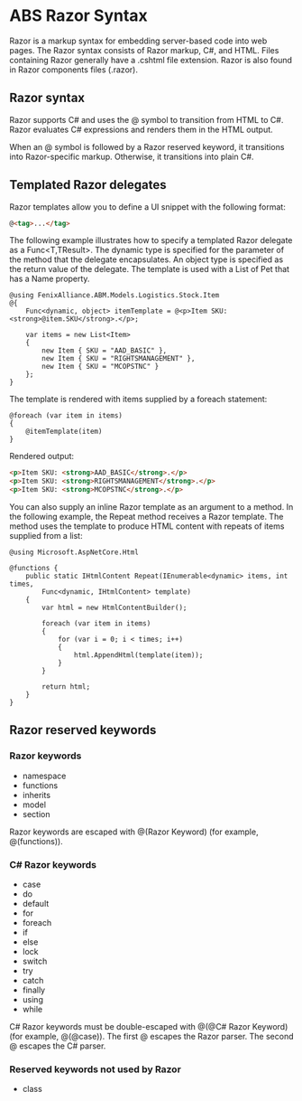 # ABS Razor Syntax

Razor is a markup syntax for embedding server-based code into web pages. The Razor syntax consists of Razor markup, C#, and HTML. Files containing Razor generally have a .cshtml file extension. Razor is also found in Razor components files (.razor).

## Razor syntax

Razor supports C# and uses the @ symbol to transition from HTML to C#. Razor evaluates C# expressions and renders them in the HTML output.

When an @ symbol is followed by a Razor reserved keyword, it transitions into Razor-specific markup. Otherwise, it transitions into plain C#.

## Templated Razor delegates

Razor templates allow you to define a UI snippet with the following format:

``` html
@<tag>...</tag>
```
The following example illustrates how to specify a templated Razor delegate as a Func<T,TResult>. The dynamic type is specified for the parameter of the method that the delegate encapsulates. An object type is specified as the return value of the delegate. The template is used with a List<T> of Pet that has a Name property.

```
@using FenixAlliance.ABM.Models.Logistics.Stock.Item
@{
    Func<dynamic, object> itemTemplate = @<p>Item SKU: <strong>@item.SKU</strong>.</p>;

    var items = new List<Item>
    {
        new Item { SKU = "AAD_BASIC" },
        new Item { SKU = "RIGHTSMANAGEMENT" },
        new Item { SKU = "MCOPSTNC" }
    };
}
```
The template is rendered with items supplied by a foreach statement:

```
@foreach (var item in items)
{
    @itemTemplate(item)
}
```

Rendered output:

``` html
<p>Item SKU: <strong>AAD_BASIC</strong>.</p>
<p>Item SKU: <strong>RIGHTSMANAGEMENT</strong>.</p>
<p>Item SKU: <strong>MCOPSTNC</strong>.</p>
```
You can also supply an inline Razor template as an argument to a method. In the following example, the Repeat method receives a Razor template. The method uses the template to produce HTML content with repeats of items supplied from a list:
``` cshtml
@using Microsoft.AspNetCore.Html

@functions {
    public static IHtmlContent Repeat(IEnumerable<dynamic> items, int times,
        Func<dynamic, IHtmlContent> template)
    {
        var html = new HtmlContentBuilder();

        foreach (var item in items)
        {
            for (var i = 0; i < times; i++)
            {
                html.AppendHtml(template(item));
            }
        }

        return html;
    }
}
```

## Razor reserved keywords
### Razor keywords

- namespace
- functions
- inherits
- model
- section

Razor keywords are escaped with @(Razor Keyword) (for example, @(functions)).

### C# Razor keywords
- case
- do
- default
- for
- foreach
- if
- else
- lock
- switch
- try
- catch
- finally
- using
- while

C# Razor keywords must be double-escaped with @(@C# Razor Keyword) (for example, @(@case)). The first @ escapes the Razor parser. The second @ escapes the C# parser.

### Reserved keywords not used by Razor
- class
